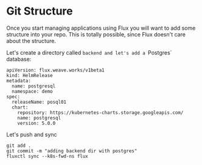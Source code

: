 # Git Structure

Once you start managing applications using Flux you will want to add some structure into your repo. This is totally possible, since Flux doesn't care about the structure.

Let's create a directory called `backend and let's add a `Postgres` database:

```
apiVersion: flux.weave.works/v1beta1
kind: HelmRelease
metadata:
  name: postgresql
  namespace: demo
spec:
  releaseName: posql01
  chart:
    repository: https://kubernetes-charts.storage.googleapis.com/
    name: postgresql
    version: 5.0.0
```

Let's push and sync

```
git add .
git commit -m "adding backend dir with postgres"
fluxctl sync --k8s-fwd-ns flux
```


